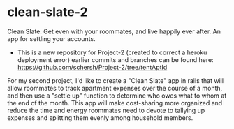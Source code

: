 # clean-slate-2
Clean Slate: Get even with your roommates, and live happily ever after. An app for settling your accounts.

* This is a new repository for Project-2 (created to correct a heroku deployment error) earlier commits and branches can be found here: https://github.com/schersh/Project-2/tree/tentAptId


For my second project, I'd like to create a "Clean Slate" app in rails that will allow roommates to track apartment expenses over the course of a month, and then use a "settle up" function to determine who owes what to whom at the end of the month. This app will make cost-sharing more organized and reduce the time and energy roommates need to devote to tallying up expenses and splitting them evenly among household members.
